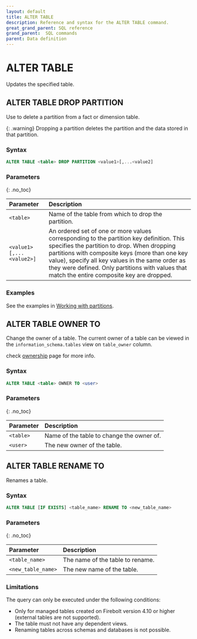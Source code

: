 ```yaml
---
layout: default
title: ALTER TABLE
description: Reference and syntax for the ALTER TABLE command.
great_grand_parent: SQL reference
grand_parent:  SQL commands
parent: Data definition
---
```


# ALTER TABLE

Updates the specified table.


## ALTER TABLE DROP PARTITION

Use to delete a partition from a fact or dimension table.

{: .warning}
Dropping a partition deletes the partition and the data stored in that partition.

### Syntax

```sql
ALTER TABLE <table> DROP PARTITION <value1>[,...<value2]
```

### Parameters 
{: .no_toc} 

| Parameter          | Description                                  |
| :------------------ | :-------------------------------------------- |
| `<table>`     | Name of the table from which to drop the partition. |
| `<value1>[,...<value2>]` | An ordered set of one or more values corresponding to the partition key definition. This specifies the partition to drop. When dropping partitions with composite keys (more than one key value), specify all key values in the same order as they were defined. Only partitions with values that match the entire composite key are dropped. |

### Examples

See the examples in [Working with partitions](../../../Overview/working-with-tables/working-with-partitions.md).

## ALTER TABLE OWNER TO

Change the owner of a table. The current owner of a table can be viewed in the `information_schema.tables` view on `table_owner` column.

check [ownership](../../../Guides/security/ownership.md) page for more info.

### Syntax

```sql
ALTER TABLE <table> OWNER TO <user>
```

### Parameters 
{: .no_toc}

| Parameter          | Description                                  |
| :------------------ | :-------------------------------|
| `<table>` | Name of the table to change the owner of. |
| `<user>`  | The new owner of the table.               |

## ALTER TABLE RENAME TO

Renames a table.

### Syntax

```sql
ALTER TABLE [IF EXISTS] <table_name> RENAME TO <new_table_name>
```

### Parameters
{: .no_toc} 

| Parameter          | Description                                  |
| :------------------ | :-------------------------------------------- |
| `<table_name>`     | The name of the table to rename. |
| `<new_table_name>` | The new name of the table. |

### Limitations
The query can only be executed under the following conditions:
* Only for managed tables created on Firebolt version 4.10 or higher (external tables are not supported).
* The table must not have any dependent views.
* Renaming tables across schemas and databases is not possible.
